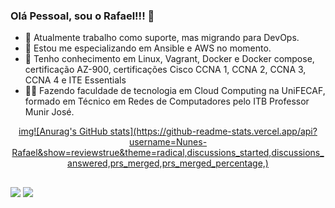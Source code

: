 ### Olá Pessoal, sou o Rafael!!! 👋

- 🔭 Atualmente trabalho como suporte, mas migrando para DevOps.
- 🌱 Estou me especializando em Ansible e AWS no momento.
- 🚀 Tenho conhecimento em Linux, Vagrant, Docker e Docker compose, certificação AZ-900, certificações Cisco CCNA 1, CCNA 2, CCNA 3, CCNA 4 e ITE Essentials
- 👨‍🎓 Fazendo faculdade de tecnologia em Cloud Computing na UniFECAF, formado em Técnico em Redes de Computadores pelo ITB Professor Munir José.

<div align="center">
  <a href="https://github.com/Nunes-Rafael">
  img![Anurag's GitHub stats](https://github-readme-stats.vercel.app/api?username=Nunes-Rafael&show=reviewstrue&theme=radical,discussions_started,discussions_answered,prs_merged,prs_merged_percentage,)
</div>
  
  ##
  
<div> 
    <a href="https://www.linkedin.com/in/rafaeloliveira-nunes" target="_blank"><img src="https://img.shields.io/badge/-LinkedIn-%230077B5?style=for-the-badge&logo=linkedin&logoColor=white" target="_blank"></a> 
  <a href = "mailto:nunes.rafael2000@gmail.com"><img src="https://img.shields.io/badge/-Gmail-%23333?style=for-the-badge&logo=gmail&logoColor=white" target="_blank"></a>
</div> 

